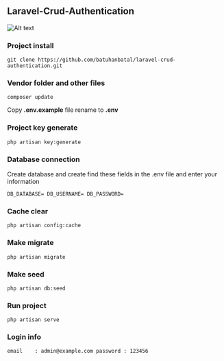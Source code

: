 ## Laravel-Crud-Authentication
![Alt text](https://user-images.githubusercontent.com/20479629/64078789-c79d5780-cce7-11e9-8f15-84c00942cafd.gif)
### Project install
`
git clone https://github.com/batuhanbatal/laravel-crud-authentication.git 
`

### Vendor folder and other files
`
composer update
`

Copy **.env.example** file rename to **.env**

### Project key generate
`
php artisan key:generate
`
### Database connection
Create database and create find these fields in the .env file and enter your information

`
DB_DATABASE=
DB_USERNAME=
DB_PASSWORD=
`

### Cache clear
`
php artisan config:cache
`

### Make migrate
`
php artisan migrate
`

### Make seed
`
php artisan db:seed
`

### Run project
`
php artisan serve
`  
### Login info 
`
email    : admin@example.com
password : 123456
`
